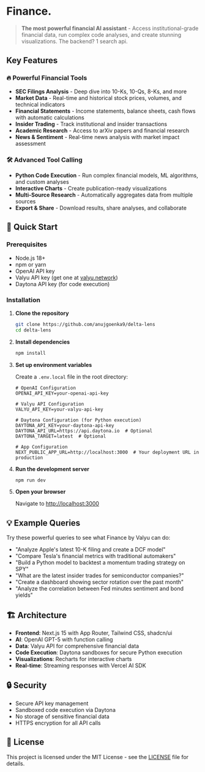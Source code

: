 # Finance.

> **The most powerful financial AI assistant** - Access institutional-grade financial data, run complex code analyses, and create stunning visualizations. The backend? 1 search api.

## Key Features

### 🔥 Powerful Financial Tools

- **SEC Filings Analysis** - Deep dive into 10-Ks, 10-Qs, 8-Ks, and more
- **Market Data** - Real-time and historical stock prices, volumes, and technical indicators  
- **Financial Statements** - Income statements, balance sheets, cash flows with automatic calculations
- **Insider Trading** - Track institutional and insider transactions
- **Academic Research** - Access to arXiv papers and financial research
- **News & Sentiment** - Real-time news analysis with market impact assessment

### 🛠️ Advanced Tool Calling

- **Python Code Execution** - Run complex financial models, ML algorithms, and custom analyses
- **Interactive Charts** - Create publication-ready visualizations
- **Multi-Source Research** - Automatically aggregates data from multiple sources
- **Export & Share** - Download results, share analyses, and collaborate

## 🚀 Quick Start

### Prerequisites

- Node.js 18+ 
- npm or yarn
- OpenAI API key
- Valyu API key (get one at [valyu.network](https://valyu.network))
- Daytona API key (for code execution)

### Installation

1. **Clone the repository**
   ```bash
   git clone https://github.com/anujgoenka9/delta-lens
   cd delta-lens
   ```

2. **Install dependencies**
   ```bash
   npm install
   ```

3. **Set up environment variables**
   
   Create a `.env.local` file in the root directory:
   ```env
   # OpenAI Configuration
   OPENAI_API_KEY=your-openai-api-key
   
   # Valyu API Configuration
   VALYU_API_KEY=your-valyu-api-key
   
   # Daytona Configuration (for Python execution)
   DAYTONA_API_KEY=your-daytona-api-key
   DAYTONA_API_URL=https://api.daytona.io  # Optional
   DAYTONA_TARGET=latest  # Optional
   
   # App Configuration
   NEXT_PUBLIC_APP_URL=http://localhost:3000  # Your deployment URL in production
   ```

4. **Run the development server**
   ```bash
   npm run dev
   ```

5. **Open your browser**
   
   Navigate to [http://localhost:3000](http://localhost:3000)

## 💡 Example Queries

Try these powerful queries to see what Finance by Valyu can do:

- "Analyze Apple's latest 10-K filing and create a DCF model"
- "Compare Tesla's financial metrics with traditional automakers"
- "Build a Python model to backtest a momentum trading strategy on SPY"
- "What are the latest insider trades for semiconductor companies?"
- "Create a dashboard showing sector rotation over the past month"
- "Analyze the correlation between Fed minutes sentiment and bond yields"

## 🏗️ Architecture

- **Frontend**: Next.js 15 with App Router, Tailwind CSS, shadcn/ui
- **AI**: OpenAI GPT-5 with function calling
- **Data**: Valyu API for comprehensive financial data
- **Code Execution**: Daytona sandboxes for secure Python execution
- **Visualizations**: Recharts for interactive charts
- **Real-time**: Streaming responses with Vercel AI SDK

## 🔒 Security

- Secure API key management
- Sandboxed code execution via Daytona
- No storage of sensitive financial data
- HTTPS encryption for all API calls

## 📝 License

This project is licensed under the MIT License - see the [LICENSE](LICENSE) file for details.

